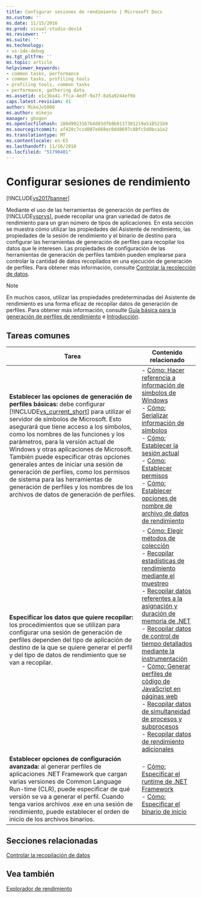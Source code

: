 ```yaml
---
title: Configurar sesiones de rendimiento | Microsoft Docs
ms.custom: ''
ms.date: 11/15/2016
ms.prod: visual-studio-dev14
ms.reviewer: ''
ms.suite: ''
ms.technology:
- vs-ide-debug
ms.tgt_pltfrm: ''
ms.topic: article
helpviewer_keywords:
- common tasks, performance
- common tasks, profiling tools
- profiling tools, common tasks
- performance, gathering data
ms.assetid: e1c3ba41-ffca-4edf-9a7f-8a5a9244ef9b
caps.latest.revision: 41
author: MikeJo5000
ms.author: mikejo
manager: ghogen
ms.openlocfilehash: 280d9023167b4d83dfb8b0137301219a518521b9
ms.sourcegitcommit: af428c7ccd007e668ec0dd8697c88fc5d8bca1e2
ms.translationtype: MT
ms.contentlocale: es-ES
ms.lasthandoff: 11/16/2018
ms.locfileid: "51790401"
---
```

# <a name="configuring-performance-sessions"></a>Configurar sesiones de rendimiento
[!INCLUDE[vs2017banner](../includes/vs2017banner.md)]

Mediante el uso de las herramientas de generación de perfiles de [!INCLUDE[vsprvs](../includes/vsprvs-md.md)], puede recopilar una gran variedad de datos de rendimiento para un gran número de tipos de aplicaciones. En esta sección se muestra cómo utilizar las propiedades del Asistente de rendimiento, las propiedades de la sesión de rendimiento y el binario de destino para configurar las herramientas de generación de perfiles para recopilar los datos que le interesen. Las propiedades de configuración de las herramientas de generación de perfiles también pueden emplearse para controlar la cantidad de datos recopilados en una ejecución de generación de perfiles. Para obtener más información, consulte [Controlar la recolección de datos](../profiling/controlling-data-collection.md).  
  
> [!NOTE]
>  En muchos casos, utilizar las propiedades predeterminadas del Asistente de rendimiento es una forma eficaz de recopilar datos de generación de perfiles. Para obtener más información, consulte [Guía básica para la generación de perfiles de rendimiento](../profiling/beginners-guide-to-performance-profiling.md) e [Introducción](../profiling/getting-started-with-performance-tools.md).  
  
## <a name="common-tasks"></a>Tareas comunes  
  
|Tarea|Contenido relacionado|  
|----------|---------------------|  
|**Establecer las opciones de generación de perfiles básicas:** debe configurar [!INCLUDE[vs_current_short](../includes/vs-current-short-md.md)] para utilizar el servidor de símbolos de Microsoft. Esto asegurará que tiene acceso a los símbolos, como los nombres de las funciones y los parámetros, para la versión actual de Windows y otras aplicaciones de Microsoft. También puede especificar otras opciones generales antes de iniciar una sesión de generación de perfiles, como los permisos de sistema para las herramientas de generación de perfiles y los nombres de los archivos de datos de generación de perfiles.|-   [Cómo: Hacer referencia a información de símbolos de Windows](../profiling/how-to-reference-windows-symbol-information.md)<br />-   [Cómo: Serializar información de símbolos](../profiling/how-to-serialize-symbol-information.md)<br />-   [Cómo: Establecer la sesión actual](../profiling/how-to-set-the-current-session.md)<br />-   [Cómo: Establecer permisos](../profiling/how-to-set-permissions.md)<br />-   [Cómo: Establecer opciones de nombre de archivo de datos de rendimiento](../profiling/how-to-set-performance-data-file-name-options.md)|  
|**Especificar los datos que quiere recopilar:** los procedimientos que se utilizan para configurar una sesión de generación de perfiles dependen del tipo de aplicación de destino de la que se quiere generar el perfil y del tipo de datos de rendimiento que se van a recopilar.|-   [Cómo: Elegir métodos de colección](../profiling/how-to-choose-collection-methods.md)<br />-   [Recopilar estadísticas de rendimiento mediante el muestreo](../profiling/collecting-performance-statistics-by-using-sampling.md)<br />-   [Recopilar datos referentes a la asignación y duración de memoria de .NET](../profiling/collecting-dotnet-memory-allocation-and-lifetime-data.md)<br />-   [Recopilar datos de control de tiempo detallados mediante la instrumentación](../profiling/collecting-detailed-timing-data-by-using-instrumentation.md)<br />-   [Cómo: Generar perfiles de código de JavaScript en páginas web](../profiling/how-to-profile-javascript-code-in-web-pages.md)<br />-   [Recopilar datos de simultaneidad de procesos y subprocesos](../profiling/collecting-thread-and-process-concurrency-data.md)<br />-   [Recopilar datos de rendimiento adicionales](../profiling/collecting-additional-performance-data.md)|  
|**Establecer opciones de configuración avanzada:** al generar perfiles de aplicaciones .NET Framework que cargan varias versiones de Common Language Run-time (CLR), puede especificar de qué versión se va a generar el perfil. Cuando tenga varios archivos .exe en una sesión de rendimiento, puede establecer el orden de inicio de los archivos binarios.|-   [Cómo: Especificar el runtime de .NET Framework](../profiling/how-to-specify-the-dotnet-framework-runtime.md)<br />-   [Cómo: Especificar el binario de inicio](../profiling/how-to-specify-the-binary-to-start.md)|  
  
## <a name="related-sections"></a>Secciones relacionadas  
 [Controlar la recopilación de datos](../profiling/controlling-data-collection.md)  
  
## <a name="see-also"></a>Vea también  
 [Explorador de rendimiento](../profiling/performance-explorer.md)



